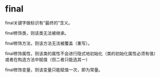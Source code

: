 # final

final关键字做标识有“最终的”含义。

final修饰类，则该类无法被继承。

final修饰方法，则该方法无法被覆盖（重写）。

final修饰属性，则该类的属性不会进行隐式地初始化（类的初始化属性必须有值）或者在构造方法中赋值（但二者只能选其一）

final修饰变量，则该变量只能赋值一次，即为常量。
